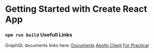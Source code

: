 # Getting Started with Create React App

### `npm run build` Usefull Links

GraphQL documents links here: 
[Documents](https://hasura.io/learn/graphql/intro-graphql/graphql-mutations/)
[Apollo Client](https://www.apollographql.com/docs/react/get-started)
[For Practical](https://hasura.io/learn/graphql/graphiql)

